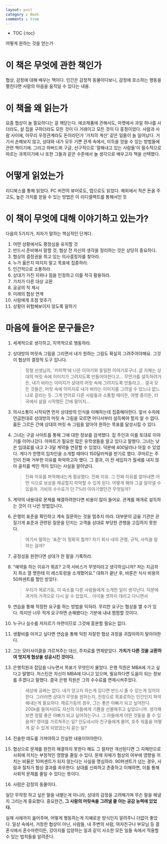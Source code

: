 ```yaml
---
layout: post
category : Book
comments : true
---
```


* TOC
{:toc}

어떻게 원하는 것을 얻는가

# 이 책은 무엇에 관한 책인가

협상, 감정에 대해 배우는 책이다.
인간은 감정적 동물이다보니, 감정에 호소하는 행동을 펼친다면
사람의 마음을 움직일 수 있다는 내용.

# 이 책을 왜 읽는가

요즘 협상이 늘 필요하다는 걸 깨닫는다.
에코제품에 관해서도, 마켓에서 과일 하나를 사더라도, 살 집을 구하더라도
모든 것이 다 거래이고 모든 것이 다 흥정이었다.
사람과 사람 사이에, 아무리 우정관계라도 돈이라던가 '가치의 계산' 같은 일들이 늘 일어났다.
거기서 손해보지 않고, 상대와 내가 모두 기쁜 관계 속에서, 이득을 얻을 수 있는 방법들에 관련 책이기에.
그리고 하버드와 구글, 선구적으로 '잘해내고 있는 사람들'이 필수적으로 따르는 과목이기에
나 또한 그들과 같은 수준에서 놀 생각으로 배우고자 책을 선택했다.

# 어떻게 읽었는가 

리디북스를 통해 읽었다.
PC 버전의 뷰어로도, 앱으로도 읽었다.
해외에서 적은 돈을 주고도, 높은 가치를 얻을 수 있는 방법은
이 리디셀렉트를 통해서인 듯

# 이 책이 무엇에 대해 이야기하고 있는가?

다음의 5가지가, 저자가 말하는 핵심적인 단계다.
1. 어떤 상황에서도 평정심을 유지할 것
2. 반드시 준비해서 말할 것, 협상 전 자신의 생각을 정리하는 것은 상당히 중요하다.
3. 협상의 결정권을 쥐고 있는 의사결정자를 찾아라.
4. 누가 옳은지 따지지 말고 목표에 집중하라. 
5. 인간적으로 소통하라. 
6. 상대가 가진 지위나 힘을 인정하고 이를 적극 활용하라.
7. 가치가 다른 대상 교환
8. 공공의 적 제시
9. 미래의 협상 연계
10. 사람에게 초점 맞추기
11. 상황이 위험해보이지 않도록 말하기


# 마음에 들어온 문구들은?

1. 세계적으로 생각하고, 지역적으로 행동하라.

2. 상대방의 머릿속 그림을 그리면서 내가 원하는 그림도 확실히 그려주어야해요. 그것이 협상의 결정적 도구 입니다.

   > 정철 선생님의, '카피책'에 나온 이야기와 동일한 이야기로구나. 글 자체는 상대의 머릿 속에 이미지가 그려지도록 만들어야한다고...
   > 무언가를 설득하려거든, 내가 바라는 이미지가 상대의 머릿 속에 그려지도록 만들라고...
   > 결국 모든 것들은, 머릿 속에 이미지로 내가 바라는 이미지를 그려낼 수 있느냐 없느냐로 갈리는 듯.
   > 그게 언어로 다른 사람들과 소통할 때이든, 여행 중이든, 타국에서 삶을 시작했든 간에 말이지...

3. 의사소통이 시작되면 먼저 상대방의 인식을 이해하는데 집중해야한다. 앞서 수차례 언급한대로 상대방의 머릿 속 그림을 모르면 어디서부터 설득해야 할지 알 수 없다. 옳든 그르든 간에 상대의 머릿 속 그림을 알아야 원하는 목표를 달성시킬 수 있다.

3. 그녀는 구글 사이트를 통해 그에 대한 정보를 검색했다. 집 주인과 이를 토대로 이야기를 이어나갔다. 아파트가 필요한 많은 유학생들을 알고 있다고 말했다. 그녀는 낮은 임대료를 내고 2-3달 계약을 연장할 수 있었다. 덕분에 400달러나 아낄 수 있었다. 게다가 한명의 임차인을 소개할 때마다 150달러씩을 받기로 했다. 쿠마르는 주인이 진짜 거부한 이유를 파악하고자 했다. 그 결과, 이 전 세입자가 월세를 내지 않아 골치를 썩인 적이 있다는 사실을 알아냈다.
    
    > 진짜 이유를 파악해내는게 필요했다. 진짜 이유. 그 진짜 이유를 알아내면 어떤 식으로 보상을 제공할지 파악할 수 있게 된다. 어떻게 해야 그걸 알아낼 수 있을까. 가비의 수수료가 단 7%라 이야기했던건 무엇일까?

4. 계약의 내용대로 문제를 해결하려한다면 비용이 많이 들어요. 관계를 매개로 설득하는 것이 더 나은 방법입니다. 

5. 은행의 표준을 확인하고 계속 질문하는 것을 멈추지 마라. 대부분의 금융 기관은 끈질기게 표준과 관련된 질문을 던지는 고객을 상대로 부당한 관행을 고집하지 못한다.

    > 여기서 말하는 '표준'이 정확히 뭘까? 자기 회사 내의 관행, 규칙, 사칙을 말하는 걸까?

6. 공정성을 원한다면 상대가 한 말을 기록하라.

7. "예약을 하는 이유가 뭐죠? 고객 서비스가 무엇이라고 생각하십니까? 저는 지금까지 최소 열 명한테 이 레스토랑을 소개했어요." 대화가 끝난 후, 바룬은 식사 비용의 50퍼센트를 할인 받았다.

    > 우리가 제로가둥, 이 숙소를 다른 사람들에게 소개한 일이 생각난다. 덕분에 과거의 가격으로 다시 살 수 있었지... 아이들 셋까지 데리고 다니면서

8. 연습을 통해 적정한 요구를 하는 방법을 익혀라. 무리한 요구는 협상을 깰 수가 있다. 하지만 너무 적게 요구하면 손해봤다는 기분에 내내 찜찜할 것이다.

9. 누구나 실수를 저지르기 마련이므로 그것에 흥분할 필요는 없다.

10. 생활비를 아끼고 싶다면 연습을 통해 익힌 자잘한 협상 과정을 귀찮아하지 말아야한다.

11. 그는 모터사이클을 가르쳐주는 대신, 주차료를 면제받았다. **가치가 다른 것을 교환하여 멋지게 협상을 성공시킨 것이다.**
 
13. 은행직원과 잡담을 나누면서 목표가 무엇인지 물었다. 은행 직원은 MBA에 가고 싶다고 말했다. 저스틴은 자신이 MBA에 다니고 있으며, 필요하다면 도움이 되는 정보를 주겠다고 말했다. 결국 은행 직원은 그의 수수료를 면제시켜주었다.

    > 세상에 공짜는 없다. 내가 얻고자 하는게 있다면 반드시 줄 수 있는게 있어야한다. 그러러면 상대가 무엇을 원하는지, 진정으로 목표로하는 인간인지 파악해내는게 필요하다. 제로가둥의 경우, 그는 좋은 아빠가 되고 싶어한다. 200k를 들여서라도 자신의 아들에게 기쁨을 선물해주고 싶었으니까. 생각해보면 정말 좋은 아빠가 되고 싶어하는구나. 그 아들에게 어떤 것들을 줄 수 있을까? 영어를 가르쳐주는 일? 인도네시아 친구들에게 물어, 호주 워홀을 어떻게 갈 수 있게 되었었는지 묻는 일?

14. 진솔한 태도를 가져야하고 진실한 내용이어야한다.

15. 협상으로 문제를 완전히 해결하지 못한다 해도 그 절차만 개선된다면 그 자체만으로 사회에 끼치는 부정적인 영향을 줄일 수 있다. 문제 자체가 협상의 여부에 영향을 끼치는 비율은 10퍼센트가 되지 않는다는 사실을 명심하라. 90퍼센트가 넘는 경우, 사람과 절차가 협상 결과를 좌우한다. 상대를 신뢰하고 존중하고 이해하면, 이를 통해 사회적 문제를 줄일 수 있다는 뜻이다. 

16. 사람은 감정의 동물이다. 

일단 무작정 하고 싶은 말을 내뱉는게 아니라, 상대의 감정을 고려해가며 무슨 말을 해낼지 그리는게 중요했다. 중요한건, **그 사람의 머릿속을 그려낼 줄 아는 공감 능력에 있었다.**

실제 사례까지 읊어주며, 어떻게 행동하는게 지혜로운 방식인지 알려주니 더없이 좋았다.
일상 속에서, 거창한 협상이 아닌, 사람들, 내 주변의 사람, 여자친구나 부모님 등 결혼식에서 혼수마련이든, 강아지를 입양하는 일과 같이 사소한 모든 일들 속에서 적용할 수 있는 법칙들을 알려준다. 